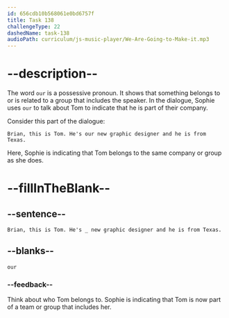 ```yaml
---
id: 656cdb10b568061e0bd6757f
title: Task 138
challengeType: 22
dashedName: task-138
audioPath: curriculum/js-music-player/We-Are-Going-to-Make-it.mp3
---
```


# --description--

The word `our` is a possessive pronoun. It shows that something belongs to or is related to a group that includes the speaker. In the dialogue, Sophie uses `our` to talk about Tom to indicate that he is part of their company.

Consider this part of the dialogue:

`Brian, this is Tom. He's our new graphic designer and he is from Texas.`

Here, Sophie is indicating that Tom belongs to the same company or group as she does.

# --fillInTheBlank--

## --sentence--

`Brian, this is Tom. He's _ new graphic designer and he is from Texas.`

## --blanks--

`our`

### --feedback--

Think about who Tom belongs to. Sophie is indicating that Tom is now part of a team or group that includes her.
